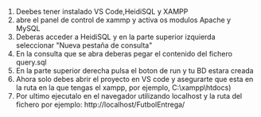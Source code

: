 1. Deebes tener instalado VS Code,HeidiSQL y XAMPP
2. abre el panel de control de xammp y activa os modulos Apache y MySQL
3. Deberas acceder a HeidiSQL y en la parte superior izquierda seleccionar "Nueva pestaña de consulta"
4. En la consulta que se abra deberas pegar el contenido del fichero query.sql
5. En la parte superior derecha pulsa el boton de run y tu BD estara creada
6. Ahora solo debes abrir el proyecto en VS code y asegurarte que esta en la ruta en la que tengas el xampp, por ejemplo, C:\xampp\htdocs\)
7. Por ultimo ejecutalo en el navegador utilizando localhost y la ruta del fichero por ejemplo: http://localhost/FutbolEntrega/
